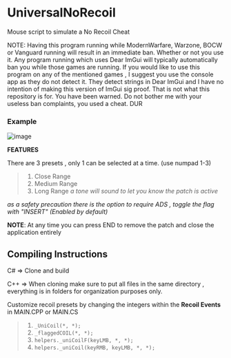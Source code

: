 # UniversalNoRecoil
Mouse script to simulate a No Recoil Cheat

NOTE: Having this program running while ModernWarfare, Warzone, BOCW or Vanguard running will result in an immediate ban.
Whether or not you use it. Any program running which uses Dear ImGui will typically automatically ban you while those games are running.
If you would like to use this program on any of the mentioned games , I suggest you use the console app as they do not detect it.
They detect strings in Dear ImGui and I have no intention of making this version of ImGui sig proof. That is not what this repository is for.
You have been warned. Do not bother me with your useless ban complaints, you used a cheat. DUR

### Example
![image](https://i.ibb.co/18P0ph2/ezgif-com-gif-maker.gif)

**FEATURES**

There are 3 presets , only 1 can be selected at a time. (use numpad 1-3)
> 1. Close Range
> 2. Medium Range
> 3. Long Range
_a tone will sound to let you know the patch is active_

_as a safety precaution there is the option to require ADS , toggle the flag with "INSERT" (Enabled by default)_

**NOTE**: At any time you can press END to remove the patch and close the application entirely

## Compiling Instructions
C# => Clone and build

C++ => When cloning make sure to put all files in the same directory , everything is in folders for organization purposes only.

Customize recoil presets by changing the integers within the **Recoil Events** in MAIN.CPP or MAIN.CS
> 1. `_UniCoil(*, *);`
> 2. `_flaggedCOIL(*, *);`
> 3. `helpers._uniCoilF(keyLMB, *, *);`
> 4. `helpers._uniCoil(keyRMB, keyLMB, *, *);`
